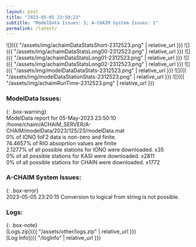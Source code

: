 ```yaml
---
layout: post
title: "2023-05-05 23:50:23"
subtitle: "ModelData Issues: 5; A-CHAIM System Issues: 1"
permalink: /latest/
---
```


![]({{ "/assets/img/achaimDataStatsShort-2312523.png" | relative_url }})
![]({{ "/assets/img/achaimDataStatsLong00-2312523.png" | relative_url }})
![]({{ "/assets/img/achaimDataStatsLong01-2312523.png" | relative_url }})
![]({{ "/assets/img/achaimDataStatsLong02-2312523.png" | relative_url }})
![]({{ "/assets/img/modelDataDataStats-2312523.png" | relative_url }})
![]({{ "/assets/img/modelDataStationStats-2312523.png" | relative_url }})
![]({{ "/assets/img/achaimRunTime-2312523.png" | relative_url }})


### ModelData Issues:  
  
{: .box-warning}  
 ModelData report for 05-May-2023 23:50:10   
 /home/chaim/ACHAIM_SERVER/A-CHAIM/modelData/2023/125/23/modelData.mat   
 0% of IONO foF2 data is non-zero and finite.   
 74.4657% of RIO absoprtion values are finite   
 2.1277% of all possible stations for IONO were downloaded. x35   
 0% of all possible stations for KASI were downloaded. x2811   
 0% of all possible stations for CHAIN were downloaded. x1772   
  
### A-CHAIM System Issues:  
  
{: .box-error}  
2023-05-05 23:20:15 Conversion to logical from string is not possible.  

### Logs:  
  
{: .box-note}  
[Logs.zip]({{ "/assets/other/logs.zip" | relative_url }})  
[Log Info]({{ "/logInfo" | relative_url }})  
